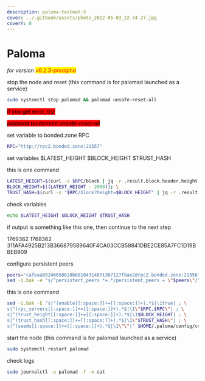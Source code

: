 ```yaml
---
description: paloma-testnet-5
cover: ../.gitbook/assets/photo_2022-05-03_22-34-27.jpg
coverY: 0
---
```


# Paloma

_for version <mark style="color:red;">v0.2.3-prealpha</mark>_

stop the node and reset (this command is for palomad launched as a service)

```bash
sudo systemctl stop palomad && palomad unsafe-reset-all
```

<mark style="background-color:red;">if you get error, try:</mark>

_<mark style="background-color:red;">palomad tendermint unsafe-reset-all</mark>_

set variable to bonded.zone RPC

```bash
RPC="http://rpc2.bonded.zone:21557"
```

set variables $LATEST\_HEIGHT $BLOCK\_HEIGHT $TRUST\_HASH

this is one command

```bash
LATEST_HEIGHT=$(curl -s $RPC/block | jq -r .result.block.header.height); \
BLOCK_HEIGHT=$((LATEST_HEIGHT - 2000)); \
TRUST_HASH=$(curl -s "$RPC/block?height=$BLOCK_HEIGHT" | jq -r .result.block_id.hash)
```

check variables

```bash
echo $LATEST_HEIGHT $BLOCK_HEIGHT $TRUST_HASH
```

if output is something like this one, then continue to the next step

1769362 1768362 311AFA4925B213B366879589640F4CA03CCB58841DBE2CE85A7FC1D19BBEB909

configure persistent peers

```bash
peers="cafeaa85246658628b68104314871367127f9ae2@rpc2.bonded.zone:21556"
sed -i.bak -e "s/^persistent_peers *=.*/persistent_peers = \"$peers\"/" $HOME/.paloma/config/config.toml
```

this is one command

```bash
sed -i.bak -E "s|^(enable[[:space:]]+=[[:space:]]+).*$|\1true| ; \
s|^(rpc_servers[[:space:]]+=[[:space:]]+).*$|\1\"$RPC,$RPC\"| ; \
s|^(trust_height[[:space:]]+=[[:space:]]+).*$|\1$BLOCK_HEIGHT| ; \
s|^(trust_hash[[:space:]]+=[[:space:]]+).*$|\1\"$TRUST_HASH\"| ; \
s|^(seeds[[:space:]]+=[[:space:]]+).*$|\1\"\"|" $HOME/.paloma/config/config.toml
```

start the node (this command is for palomad launched as a service)

```bash
sudo systemctl restart palomad
```

check logs

```bash
sudo journalctl -u palomad -f -o cat
```
